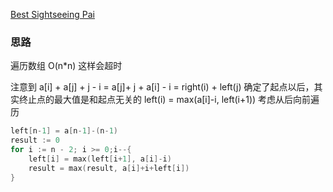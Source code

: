 [Best Sightseeing Pai](https://leetcode.com/problems/best-sightseeing-pair/)


### 思路 
遍历数组 O(n*n) 这样会超时

注意到 a[i] + a[j] + j - i = a[j]+ j + a[i] - i = right(i) + left(j)
确定了起点以后，其实终止点的最大值是和起点无关的
left(i) = max(a[i]-i, left(i+1))
考虑从后向前遍历 
``` go
left[n-1] = a[n-1]-(n-1)
result := 0
for i := n - 2; i >= 0;i--{
    left[i] = max(left[i+1], a[i]-i)
    result = max(result, a[i]+i+left[i])
}
```
